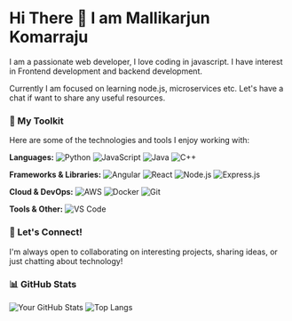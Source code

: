 # Hi There 👋 I am Mallikarjun Komarraju

I am a passionate web developer, I love coding in javascript. I have interest in Frontend development and backend development.

Currently I am focused on learning node.js, microservices etc. Let's have a chat if want to share any useful resources.
### 🚀 My Toolkit

Here are some of the technologies and tools I enjoy working with:

**Languages:**
![Python](https://img.shields.io/badge/Python-3776AB?style=for-the-badge&logo=python&logoColor=white)
![JavaScript](https://img.shields.io/badge/JavaScript-F7DF1E?style=for-the-badge&logo=javascript&logoColor=black)
![Java](https://img.shields.io/badge/Java-007396?style=for-the-badge&logo=java&logoColor=white)
![C++](https://img.shields.io/badge/C%2B%2B-00599C?style=for-the-badge&logo=c%2B%2B&logoColor=white)

**Frameworks & Libraries:**
![Angular](https://img.shields.io/badge/Angular-DD0031?style=for-the-badge&logo=angular&logoColor=white)
![React](https://img.shields.io/badge/React-61DAFB?style=for-the-badge&logo=react&logoColor=black)
![Node.js](https://img.shields.io/badge/Node.js-339933?style=for-the-badge&logo=node.js&logoColor=white)
![Express.js](https://img.shields.io/badge/Express.js-000000?style=for-the-badge&logo=express&logoColor=white)

**Cloud & DevOps:**
![AWS](https://img.shields.io/badge/AWS-232F3E?style=for-the-badge&logo=amazon-aws&logoColor=white)
![Docker](https://img.shields.io/badge/Docker-2496ED?style=for-the-badge&logo=docker&logoColor=white)
![Git](https://img.shields.io/badge/Git-F05032?style=for-the-badge&logo=git&logoColor=white)

**Tools & Other:**
![VS Code](https://img.shields.io/badge/VS%20Code-007ACC?style=for-the-badge&logo=visual-studio-code&logoColor=white)

### 💬 Let's Connect!

I'm always open to collaborating on interesting projects, sharing ideas, or just chatting about technology!

### 📊 GitHub Stats

![Your GitHub Stats](https://github-readme-stats.vercel.app/api?username=mallikarjun2000&show_icons=true&theme=nord)
![Top Langs](https://github-readme-stats.vercel.app/api/top-langs/?username=mallikarjun2000&layout=compact&theme=nord)
